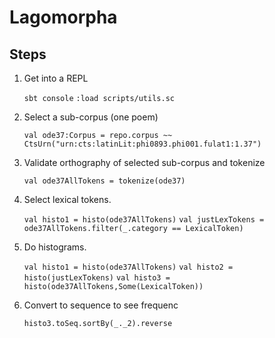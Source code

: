# Lagomorpha


## Steps

1. Get into a REPL

    `sbt console`
    `:load scripts/utils.sc`

1. Select a sub-corpus (one poem)

	`val ode37:Corpus = repo.corpus ~~ CtsUrn("urn:cts:latinLit:phi0893.phi001.fulat1:1.37")`

1. Validate orthography of selected sub-corpus and tokenize

	`val ode37AllTokens = tokenize(ode37)`

1. Select lexical tokens.

	`val histo1 = histo(ode37AllTokens)`
	`val justLexTokens = ode37AllTokens.filter(_.category == LexicalToken)`

1. Do histograms.

	`val histo1 = histo(ode37AllTokens)`
	`val histo2 = histo(justLexTokens)`
	`val histo3 = histo(ode37AllTokens,Some(LexicalToken))`

1. Convert to sequence to see frequenc

	`histo3.toSeq.sortBy(_._2).reverse`